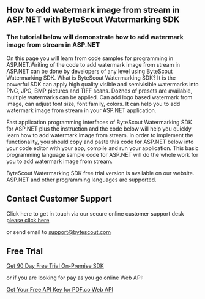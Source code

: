 ## How to add watermark image from stream in ASP.NET with ByteScout Watermarking SDK

### The tutorial below will demonstrate how to add watermark image from stream in ASP.NET

On this page you will learn from code samples for programming in ASP.NET.Writing of the code to add watermark image from stream in ASP.NET can be done by developers of any level using ByteScout Watermarking SDK. What is ByteScout Watermarking SDK? It is the powerful SDK can apply high quality visible and semivisible watermarks into PNG, JPG, BMP pictures and TIFF scans. Doznes of presets are available, multiple watermarks can be applied. Can add logo based watermark from image, can adjust font size, font family, colors. It can help you to add watermark image from stream in your ASP.NET application.

Fast application programming interfaces of ByteScout Watermarking SDK for ASP.NET plus the instruction and the code below will help you quickly learn how to add watermark image from stream. In order to implement the functionality, you should copy and paste this code for ASP.NET below into your code editor with your app, compile and run your application. This basic programming language sample code for ASP.NET will do the whole work for you to add watermark image from stream.

ByteScout Watermarking SDK free trial version is available on our website. ASP.NET and other programming languages are supported.

## Contact Customer Support

Click here to get in touch via our secure online customer support desk [please click here](https://bytescout.zendesk.com/hc/en-us/requests/new?subject=ByteScout%20Watermarking%20SDK%20Question)

or send email to [support@bytescout.com](mailto:support@bytescout.com?subject=ByteScout%20Watermarking%20SDK%20Question) 

## Free Trial

[Get 90 Day Free Trial On-Premise SDK](https://bytescout.com/download/web-installer?utm_source=github-readme)

or if you are looking for pay as you go online Web API:

[Get Your Free API Key for PDF.co Web API](https://pdf.co/documentation/api?utm_source=github-readme)